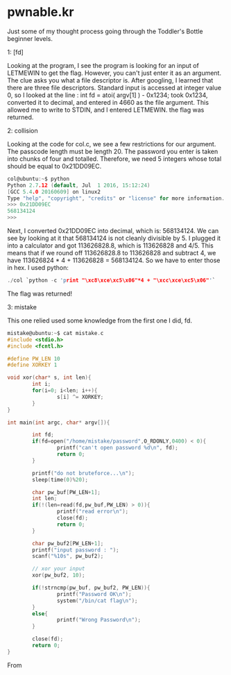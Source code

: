 # pwnable.kr
Just some of my thought process going through the Toddler's Bottle beginner levels.

1: [fd]

Looking at the program, I see the program is looking for an input of LETMEWIN to get the flag. However, you can't just enter it as an argument.
The clue asks you what a file descriptor is. After googling, I learned that there are three file descriptors. Standard input is accessed at integer value 0,
so I looked at the line :
int fd = atoi( argv[1] ) - 0x1234;
took 0x1234, converted it to decimal, and entered in 4660 as the file argument. This allowed me to write to STDIN, and I entered LETMEWIN.
the flag was returned.


2: collision

Looking at the code for col.c, we see a few restrictions for our argument. The passcode length must be length 20.
The password you enter is taken into chunks of four and totalled. Therefore, we need 5 integers whose total should be equal to 0x21DD09EC. 

```c
col@ubuntu:~$ python
Python 2.7.12 (default, Jul  1 2016, 15:12:24)
[GCC 5.4.0 20160609] on linux2
Type "help", "copyright", "credits" or "license" for more information.
>>> 0x21DD09EC
568134124
>>>
```
Next, I converted 0x21DD09EC into decimal, which is: 568134124. We can see by looking at it that 568134124 is not cleanly divisible by 5.
I plugged it into a calculator and got 113626828.8, which is 113626828 and 4/5. This means that if we round off 113626828.8 to 113626828 and subtract 4, we 
have 113626824 * 4 + 113626828 = 568134124. So we have to enter those in hex. I used python:

```c
./col `python -c 'print "\xc8\xce\xc5\x06"*4 + "\xcc\xce\xc5\x06"'`
```
The flag was returned!

3: mistake

This one relied used some knowledge from the first one I did, fd. 
```c
mistake@ubuntu:~$ cat mistake.c
#include <stdio.h>
#include <fcntl.h>

#define PW_LEN 10
#define XORKEY 1

void xor(char* s, int len){
        int i;
        for(i=0; i<len; i++){
                s[i] ^= XORKEY;
        }
}

int main(int argc, char* argv[]){

        int fd;
        if(fd=open("/home/mistake/password",O_RDONLY,0400) < 0){
                printf("can't open password %d\n", fd);
                return 0;
        }

        printf("do not bruteforce...\n");
        sleep(time(0)%20);

        char pw_buf[PW_LEN+1];
        int len;
        if(!(len=read(fd,pw_buf,PW_LEN) > 0)){
                printf("read error\n");
                close(fd);
                return 0;
        }

        char pw_buf2[PW_LEN+1];
        printf("input password : ");
        scanf("%10s", pw_buf2);

        // xor your input
        xor(pw_buf2, 10);

        if(!strncmp(pw_buf, pw_buf2, PW_LEN)){
                printf("Password OK\n");
                system("/bin/cat flag\n");
        }
        else{
                printf("Wrong Password\n");
        }

        close(fd);
        return 0;
}
```
From 
